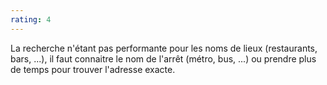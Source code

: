```yaml
---
rating: 4
---
```

La recherche n'étant pas performante pour les noms de lieux (restaurants, bars, ...), il faut connaitre le nom de l'arrêt (métro, bus, ...) ou prendre plus de temps pour trouver l'adresse exacte.